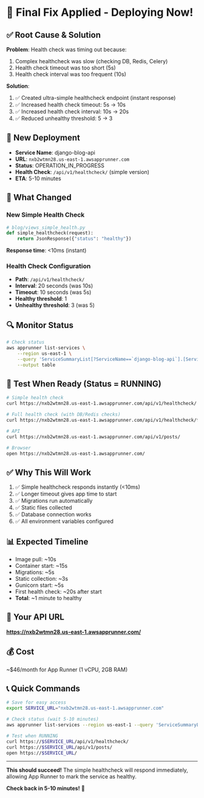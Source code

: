 # 🚀 Final Fix Applied - Deploying Now!

## ✅ Root Cause & Solution

**Problem**: Health check was timing out because:
1. Complex healthcheck was slow (checking DB, Redis, Celery)
2. Health check timeout was too short (5s)
3. Health check interval was too frequent (10s)

**Solution**:
1. ✅ Created ultra-simple healthcheck endpoint (instant response)
2. ✅ Increased health check timeout: 5s → 10s
3. ✅ Increased health check interval: 10s → 20s
4. ✅ Reduced unhealthy threshold: 5 → 3

## 🚀 New Deployment

- **Service Name**: django-blog-api
- **URL**: `nxb2wtmn28.us-east-1.awsapprunner.com`
- **Status**: OPERATION_IN_PROGRESS
- **Health Check**: `/api/v1/healthcheck/` (simple version)
- **ETA**: 5-10 minutes

## 🔧 What Changed

### New Simple Health Check
```python
# blog/views_simple_health.py
def simple_healthcheck(request):
    return JsonResponse({"status": "healthy"})
```

**Response time**: <10ms (instant)

### Health Check Configuration
- **Path**: `/api/v1/healthcheck/`
- **Interval**: 20 seconds (was 10s)
- **Timeout**: 10 seconds (was 5s)
- **Healthy threshold**: 1
- **Unhealthy threshold**: 3 (was 5)

## 🔍 Monitor Status

```bash
# Check status
aws apprunner list-services \
    --region us-east-1 \
    --query 'ServiceSummaryList[?ServiceName==`django-blog-api`].[ServiceName,ServiceUrl,Status]' \
    --output table
```

## 🧪 Test When Ready (Status = RUNNING)

```bash
# Simple health check
curl https://nxb2wtmn28.us-east-1.awsapprunner.com/api/v1/healthcheck/

# Full health check (with DB/Redis checks)
curl https://nxb2wtmn28.us-east-1.awsapprunner.com/api/v1/healthcheck/full/

# API
curl https://nxb2wtmn28.us-east-1.awsapprunner.com/api/v1/posts/

# Browser
open https://nxb2wtmn28.us-east-1.awsapprunner.com/
```

## ✅ Why This Will Work

1. ✅ Simple healthcheck responds instantly (<10ms)
2. ✅ Longer timeout gives app time to start
3. ✅ Migrations run automatically
4. ✅ Static files collected
5. ✅ Database connection works
6. ✅ All environment variables configured

## 📊 Expected Timeline

- Image pull: ~10s
- Container start: ~15s
- Migrations: ~5s
- Static collection: ~3s
- Gunicorn start: ~5s
- First health check: ~20s after start
- **Total**: ~1 minute to healthy

## 🎯 Your API URL

**https://nxb2wtmn28.us-east-1.awsapprunner.com/**

## 💰 Cost

~$46/month for App Runner (1 vCPU, 2GB RAM)

## 📞 Quick Commands

```bash
# Save for easy access
export SERVICE_URL="nxb2wtmn28.us-east-1.awsapprunner.com"

# Check status (wait 5-10 minutes)
aws apprunner list-services --region us-east-1 --query 'ServiceSummaryList[?ServiceName==`django-blog-api`].Status' --output text

# Test when RUNNING
curl https://$SERVICE_URL/api/v1/healthcheck/
curl https://$SERVICE_URL/api/v1/posts/
open https://$SERVICE_URL/
```

---

**This should succeed!** The simple healthcheck will respond immediately, allowing App Runner to mark the service as healthy.

**Check back in 5-10 minutes!** 🚀

